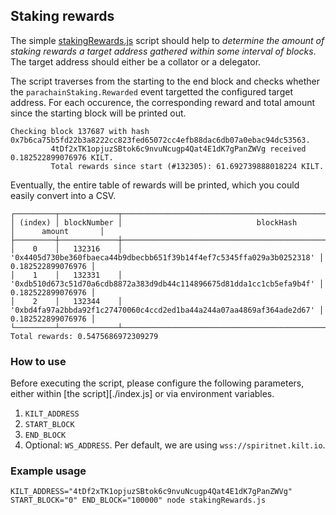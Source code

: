 ## Staking rewards

The simple [stakingRewards.js](./stakingRewards.js) script should help to *determine the amount of staking rewards a target address gathered within some interval of blocks*.
The target address should either be a collator or a delegator.

The script traverses from the starting to the end block and checks whether the `parachainStaking.Rewarded` event targetted the configured target address.
For each occurence, the corresponding reward and total amount since the starting block will be printed out.

```
Checking block 137687 with hash 0x7b6ca75b5fd22b3a8222cc823fed65072cc4efb88dac6db07a0ebac94dc53563.
         4tDf2xTK1opjuzSBtok6c9nvuNcugp4Qat4E1dK7gPanZWVg received 0.182522899076976 KILT.
         Total rewards since start (#132305): 61.692739888018224 KILT.
```

Eventually, the entire table of rewards will be printed, which you could easily convert into a CSV.
```
┌─────────┬─────────────┬──────────────────────────────────────────────────────────────────────┬───────────────────┐
│ (index) │ blockNumber │                              blockHash                               │      amount       │
├─────────┼─────────────┼──────────────────────────────────────────────────────────────────────┼───────────────────┤
│    0    │   132316    │ '0x4405d730be360fbaeca44b9dbecbb651f39b14f4ef7c5345ffa029a3b0252318' │ 0.182522899076976 │
│    1    │   132331    │ '0xdb510d673c51d70a6cdb8872a383d9db44c114896675d81dda1cc1cb5efa9b4f' │ 0.182522899076976 │
│    2    │   132344    │ '0xbd4fa97a2bbda92f1c27470060c4ccd2ed1ba44a244a07aa4869af364ade2d67' │ 0.182522899076976 │
└─────────┴─────────────┴──────────────────────────────────────────────────────────────────────┴───────────────────┘
Total rewards: 0.5475686972309279
```

### How to use

Before executing the script, please configure the following parameters, either within [the script][./index.js] or via environment variables.

1. `KILT_ADDRESS`
2. `START_BLOCK`
3. `END_BLOCK`
4. Optional: `WS_ADDRESS`. Per default, we are using `wss://spiritnet.kilt.io`.

### Example usage
```
KILT_ADDRESS="4tDf2xTK1opjuzSBtok6c9nvuNcugp4Qat4E1dK7gPanZWVg" START_BLOCK="0" END_BLOCK="100000" node stakingRewards.js
```